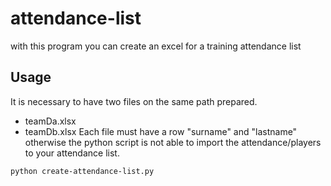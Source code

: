 # attendance-list
with this program you can create an excel for a training attendance list

## Usage

It is necessary to have two files on the same path prepared.
- teamDa.xlsx
- teamDb.xlsx
Each file must have a row "surname" and "lastname" otherwise the python script is not able to import the attendance/players to your attendance list.

```bash
python create-attendance-list.py
```


